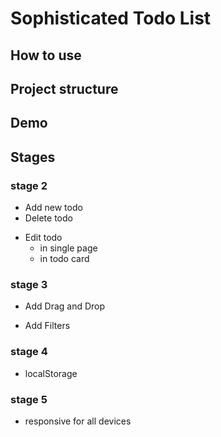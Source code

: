 # Sophisticated Todo List

## How to use
## Project structure
## Demo

## Stages

### stage 2
+ Add new todo
+ Delete todo
- Edit todo
  - in single page
  + in todo card

### stage 3
- Add Drag and Drop
+ Add Filters

### stage 4
- localStorage

### stage 5
- responsive for all devices